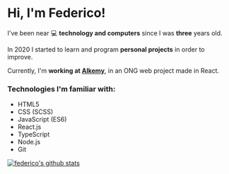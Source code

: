 <h1>Hi, I'm Federico!</h1>

<p align="left">I've been near 💻 <strong>technology and computers</strong> since I was <strong>three</strong> years old.</p>
<p align="left">In 2020 I started to learn and program <strong>personal projects</strong> in order to improve.</p>
<p align="left">Currently, I'm <strong>working at <a target="_blank" rel="noopener noreferrer" href="https://www.alkemy.org/">Alkemy</a></strong>, in an ONG web project made in React.</p>


<h3>Technologies I'm familiar with:</h3>

- HTML5
- CSS (SCSS)
- JavaScript (ES6)
- React.js
- TypeScript
- Node.js
- Git 
  
[![federico's github stats](https://github-readme-stats.vercel.app/api?username=federicoig&show_icons=true&count_private=true)](https://github.com/anuraghazra/github-readme-stats)

